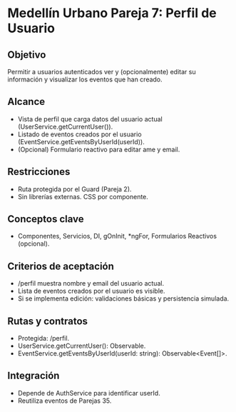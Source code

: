 ﻿# Medellín Urbano  Pareja 7: Perfil de Usuario

## Objetivo
Permitir a usuarios autenticados ver y (opcionalmente) editar su información y visualizar los eventos que han creado.

## Alcance
- Vista de perfil que carga datos del usuario actual (UserService.getCurrentUser()).
- Listado de eventos creados por el usuario (EventService.getEventsByUserId(userId)).
- (Opcional) Formulario reactivo para editar 
ame y email.

## Restricciones
- Ruta protegida por el Guard (Pareja 2).
- Sin librerías externas. CSS por componente.

## Conceptos clave
- Componentes, Servicios, DI, 
gOnInit, *ngFor, Formularios Reactivos (opcional).

## Criterios de aceptación
- /perfil muestra nombre y email del usuario actual.
- Lista de eventos creados por el usuario es visible.
- Si se implementa edición: validaciones básicas y persistencia simulada.

## Rutas y contratos
- Protegida: /perfil.
- UserService.getCurrentUser(): Observable<User>.
- EventService.getEventsByUserId(userId: string): Observable<Event[]>.

## Integración
- Depende de AuthService para identificar userId.
- Reutiliza eventos de Parejas 35.
